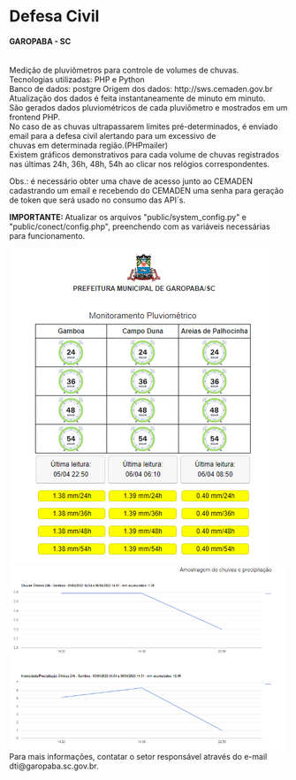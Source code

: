 # Defesa Civil
<h4>GAROPABA - SC</h4> <br>
Medição de pluviômetros para controle de volumes de chuvas.<br>
Tecnologias utilizadas: PHP e Python<br>
Banco de dados: postgre
Origem dos dados: http://sws.cemaden.gov.br <br>
Atualização dos dados é feita instantaneamente de minuto em minuto.<br>
São gerados dados pluviométricos de cada pluviômetro e mostrados em um frontend PHP. <br>
No caso de as chuvas ultrapassarem limites pré-determinados, é enviado email para a defesa civil alertando para um excessivo de<br>
 chuvas em determinada região.(PHPmailer)<br>
Existem gráficos demonstrativos para cada volume de chuvas registrados nas últimas 24h, 36h, 48h, 54h ao clicar nos relógios correspondentes. <br>

Obs.: é necessário obter uma chave de acesso junto ao CEMADEN cadastrando um email e recebendo do CEMADEN uma senha para geração <br>
de token que será usado no consumo das API´s.

<b>IMPORTANTE: </b>Atualizar os arquivos "public/system_config.py" e "public/conect/config.php", preenchendo com as variáveis necessárias para funcionamento.<br>

<img src="figura.png">
<img src="grafico.png">

<br>
Para mais informações, contatar o setor responsável através do e-mail dti@garopaba.sc.gov.br.<br>


